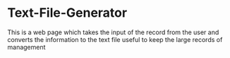 # Text-File-Generator
This is a web page which takes the input of the record from the user and
converts the information to the text file useful to keep the large records of management
